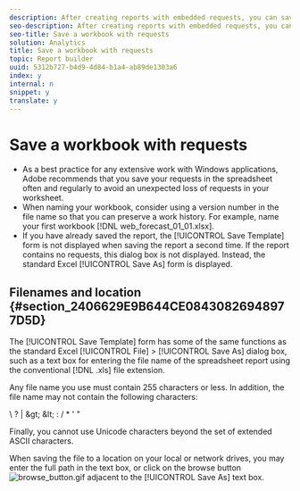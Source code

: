 ```yaml
---
description: After creating reports with embedded requests, you can save them by clicking File > Save or File > Save As in Excel. Report builder detects whether the report contains requests. When you click on either of these save options, the Save Workbook As form is displayed.
seo-description: After creating reports with embedded requests, you can save them by clicking File > Save or File > Save As in Excel. Report builder detects whether the report contains requests. When you click on either of these save options, the Save Workbook As form is displayed.
seo-title: Save a workbook with requests
solution: Analytics
title: Save a workbook with requests
topic: Report builder
uuid: 5312b727-b4d9-4d84-b1a4-ab89de1303a6
index: y
internal: n
snippet: y
translate: y
---
```


# Save a workbook with requests


* As a best practice for any extensive work with Windows applications, Adobe recommends that you save your requests in the spreadsheet often and regularly to avoid an unexpected loss of requests in your worksheet.
* When naming your workbook, consider using a version number in the file name so that you can preserve a work history. For example, name your first workbook [!DNL  web_forecast_01_01.xlsx].
* If you have already saved the report, the [!UICONTROL  Save Template] form is not displayed when saving the report a second time. If the report contains no requests, this dialog box is not displayed. Instead, the standard Excel [!UICONTROL  Save As] form is displayed.

## Filenames and location {#section_2406629E9B644CE08430826948977D5D}

The [!UICONTROL  Save Template] form has some of the same functions as the standard Excel [!UICONTROL  File] > [!UICONTROL  Save As] dialog box, such as a text box for entering the file name of the spreadsheet report using the conventional [!DNL  .xls] file extension. 

Any file name you use must contain 255 characters or less. In addition, the file name may not contain the following characters: 

\ ? | &amp;gt; &amp;lt; : / * ' " 

Finally, you cannot use Unicode characters beyond the set of extended ASCII characters. 

When saving the file to a location on your local or network drives, you may enter the full path in the text box, or click on the browse button  ![browse_button.gif](Graphics/browse_button.gif) adjacent to the [!UICONTROL  Save As] text box. 

